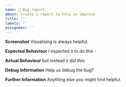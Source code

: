 ```yaml
---
name: 🐞 Bug report
about: Create a report to help us improve
title: ''
labels: ''
assignees: ''
---
```


**Screenshot**
Visualising is always helpful.

**Expected Behaviour**
I expected it to do _this_ -

**Actual Behaviour**
but instead it did _this_.

**Debug Information**
Help us debug the bug?

**Further Information**
Anything else you might find helpful.
